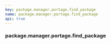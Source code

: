 ```yaml
---
key: package.manager.portage.find_package
name: package.manager.portage.find_package
api: true
---
```


### package.manager.portage.find_package
